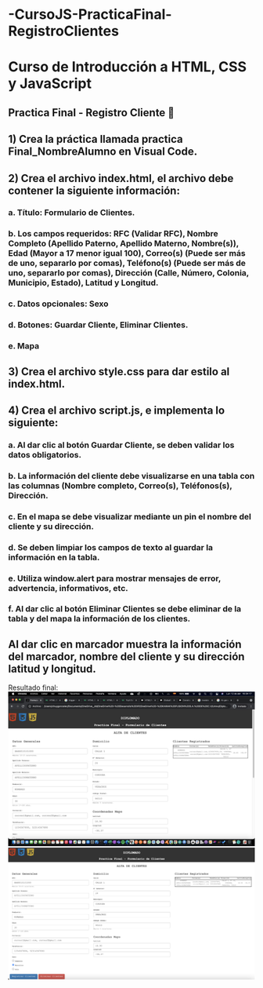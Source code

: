 # -CursoJS-PracticaFinal-RegistroClientes

# Curso de Introducción a HTML, CSS y JavaScript

## Practica Final - **Registro Cliente** :robot:

## 1) Crea la práctica llamada practica Final_NombreAlumno en Visual Code.

## 2) Crea el archivo index.html, el archivo debe contener la siguiente información:

### a. Título: Formulario de Clientes.

### b. Los campos requeridos: RFC (Validar RFC), Nombre Completo (Apellido Paterno, Apellido Materno, Nombre(s)), Edad (Mayor a 17 menor igual 100), Correo(s) (Puede ser más de uno, separarlo por comas), Teléfono(s) (Puede ser más de uno, separarlo por comas), Dirección (Calle, Número, Colonia, Municipio, Estado), Latitud y Longitud.

### c. Datos opcionales: Sexo

### d. Botones: Guardar Cliente, Eliminar Clientes.

### e. Mapa

## 3) Crea el archivo style.css para dar estilo al index.html.

## 4) Crea el archivo script.js, e implementa lo siguiente:

### a. Al dar clic al botón Guardar Cliente, se deben validar los datos obligatorios.

### b. La información del cliente debe visualizarse en una tabla con las columnas (Nombre completo, Correo(s), Teléfonos(s), Dirección.

### c. En el mapa se debe visualizar mediante un pin el nombre del cliente y su dirección.

### d. Se deben limpiar los campos de texto al guardar la información en la tabla.

### e. Utiliza window.alert para mostrar mensajes de error, advertencia, informativos, etc.

### f. Al dar clic al botón Eliminar Clientes se debe eliminar de la tabla y del mapa la información de los clientes.

## Al dar clic en marcador muestra la información del marcador, nombre del cliente y su dirección latitud y longitud.

Resultado final:
![Preview](./images/Preview.png)
![Preview](./images/Preview2.png)
